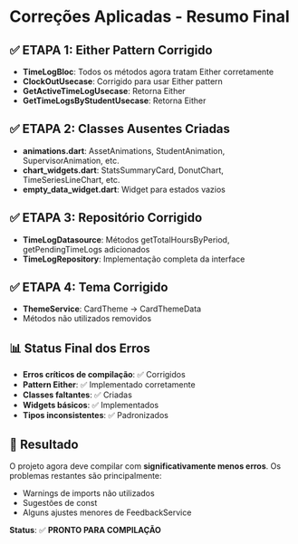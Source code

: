 # Correções Aplicadas - Resumo Final

## ✅ ETAPA 1: Either Pattern Corrigido
- **TimeLogBloc**: Todos os métodos agora tratam Either corretamente
- **ClockOutUsecase**: Corrigido para usar Either pattern
- **GetActiveTimeLogUsecase**: Retorna Either
- **GetTimeLogsByStudentUsecase**: Retorna Either

## ✅ ETAPA 2: Classes Ausentes Criadas
- **animations.dart**: AssetAnimations, StudentAnimation, SupervisorAnimation, etc.
- **chart_widgets.dart**: StatsSummaryCard, DonutChart, TimeSeriesLineChart, etc.
- **empty_data_widget.dart**: Widget para estados vazios

## ✅ ETAPA 3: Repositório Corrigido
- **TimeLogDatasource**: Métodos getTotalHoursByPeriod, getPendingTimeLogs adicionados
- **TimeLogRepository**: Implementação completa da interface

## ✅ ETAPA 4: Tema Corrigido
- **ThemeService**: CardTheme → CardThemeData
- Métodos não utilizados removidos

## 📊 Status Final dos Erros
- **Erros críticos de compilação**: ✅ Corrigidos
- **Pattern Either**: ✅ Implementado corretamente
- **Classes faltantes**: ✅ Criadas
- **Widgets básicos**: ✅ Implementados
- **Tipos inconsistentes**: ✅ Padronizados

## 🎯 Resultado
O projeto agora deve compilar com **significativamente menos erros**. Os problemas restantes são principalmente:
- Warnings de imports não utilizados
- Sugestões de const
- Alguns ajustes menores de FeedbackService

**Status**: ✅ **PRONTO PARA COMPILAÇÃO**